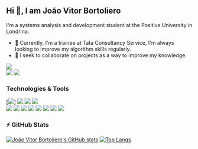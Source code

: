 
## Hi 👋, I am João Vitor Bortoliero
I'm a systems analysis and development student at the Positive University in Londrina.
- 🔭 Currently, I'm a trainee at Tata Consultancy Service, I'm always looking to improve my algorithm skills regularly.
- 🤝 I seek to collaborate on projects as a way to improve my knowledge.
  
[<img src="https://img.shields.io/badge/linkedin-%230077B5.svg?&style=for-the-badge&logo=linkedin&logoColor=white" />](https://www.linkedin.com/in/joaovitorbortoliero/)  
[<img src = "https://img.shields.io/badge/facebook-%231877F2.svg?&style=for-the-badge&logo=facebook&logoColor=white" />](https://www.facebook.com/joaovitor.bortolierosilva)
[<img src = "https://img.shields.io/badge/bortoliero.10@hotmail.com-0078D4?style=for-the-badge&logo=microsoft-outlook&logoColor=white"/>](https://www.outlook.com/bortoliero.10@hotmail.com)

### Technologies & Tools

[<img src = "https://img.shields.io/badge/Expo-1B1F23?style=for-the-badge&logo=expo&logoColor=white" />]
[<img src = "https://img.shields.io/badge/Express.js-000000?style=for-the-badge&logo=express&logoColor=white" />](https://github.com/joaobortoliero/github-readme-stats)
[<img src = "https://img.shields.io/badge/Node.js-339933?style=for-the-badge&logo=nodedotjs&logoColor=white" />](https://github.com/joaobortoliero/github-readme-stats)
[<img src = "https://img.shields.io/badge/npm-CB3837?style=for-the-badge&logo=npm&logoColor=white" />](https://github.com/joaobortoliero/github-readme-stats)                    
[<img src = "https://img.shields.io/badge/Postman-FF6C37?style=for-the-badge&logo=Postman&logoColor=white" />](https://github.com/joaobortoliero/github-readme-stats)
[<img src = "https://img.shields.io/badge/React-20232A?style=for-the-badge&logo=react&logoColor=61DAFB" />](https://github.com/joaobortoliero/github-readme-stats)
[<img src = "https://img.shields.io/badge/MySQL-005C84?style=for-the-badge&logo=mysql&logoColor=white" />](https://github.com/joaobortoliero/github-readme-stats)
[<img src = "https://img.shields.io/badge/C%23-239120?style=for-the-badge&logo=c-sharp&logoColor=white" />](https://github.com/joaobortoliero/github-readme-stats)
[<img src = "https://img.shields.io/badge/JavaScript-323330?style=for-the-badge&logo=javascript&logoColor=F7DF1E" />](https://github.com/joaobortoliero/github-readme-stats)
[<img src = "https://img.shields.io/badge/TypeScript-007ACC?style=for-the-badge&logo=typescript&logoColor=white" />](https://github.com/joaobortoliero/github-readme-stats)
[<img src = "https://img.shields.io/badge/CSS3-1572B6?style=for-the-badge&logo=css3&logoColor=white" />](https://github.com/joaobortoliero/github-readme-stats)
[<img src = "https://img.shields.io/badge/HTML5-E34F26?style=for-the-badge&logo=html5&logoColor=white" />](https://github.com/joaobortoliero/github-readme-stats)



### ⚡ GitHub Stats

[![João Vitor Bortoliero's GitHub stats](https://github-readme-stats.vercel.app/api?username=joaobortoliero&show_icons=true&theme=radical)](https://github.com/joaobortoliero/github-readme-stats)
[![Top Langs](https://github-readme-stats.vercel.app/api/top-langs/?username=joaobortoliero&layout=compact)](https://github.com/joaobortoliero/github-readme-stats)

